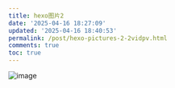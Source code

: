 ```yaml
---
title: hexo图片2
date: '2025-04-16 18:27:09'
updated: '2025-04-16 18:40:53'
permalink: /post/hexo-pictures-2-2vidpv.html
comments: true
toc: true
---
```






![image](/images/image-20250416184048-b30ozft.png)
